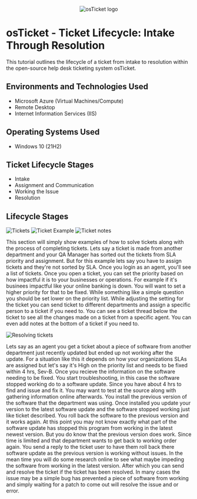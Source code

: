 <p align="center">
<img src="https://i.imgur.com/Clzj7Xs.png" alt="osTicket logo"/>
</p>

<h1>osTicket - Ticket Lifecycle: Intake Through Resolution</h1>
This tutorial outlines the lifecycle of a ticket from intake to resolution within the open-source help desk ticketing system osTicket.<br />


<h2>Environments and Technologies Used</h2>

- Microsoft Azure (Virtual Machines/Compute)
- Remote Desktop
- Internet Information Services (IIS)

<h2>Operating Systems Used </h2>

- Windows 10</b> (21H2)

<h2>Ticket Lifecycle Stages</h2>

- Intake
- Assignment and Communication
- Working the Issue
- Resolution

<h2>Lifecycle Stages</h2>

<p>
  
![Tickets](https://github.com/Onstarva/ticket-lifecycle/assets/166679644/46a184b8-9f40-4aab-ba95-bf880ec9f67d)
![Ticket Example](https://github.com/Onstarva/ticket-lifecycle/assets/166679644/6ee8d88b-68a3-4971-afc0-631299e9b484)
![Ticket notes](https://github.com/Onstarva/ticket-lifecycle/assets/166679644/69c62989-15bb-420b-88ed-123f39b83ac1)


</p>
<p>
This section will simply show examples of how to solve tickets along with the process of completing tickets. Lets say a ticket is made from another department and your QA Manager has sorted out the tickets from SLA priority and assignment. But for this example lets say you have to assign tickets and they're not sorted by SLA. Once you login as an agent, you'll see a list of tickets. Once you open a ticket, you can set the priority based on how impactful it is to your businesses or operations. For example if it's businees impactful like your online banking is down. You will want to set a higher priority for that to be fixed. While something like a simple question you should be set lower on the priority list. While adjusting the setting for the ticket you can send ticket to different departments and assign a specific person to a ticket if you need to. You can see a ticket thread below the ticket to see all the changes made on a ticket from a specific agent. You can even add notes at the bottom of a ticket if you need to.

<p>

![Resolving tickets](https://github.com/Onstarva/ticket-lifecycle/assets/166679644/a50748b6-7d3d-4243-9472-04c771f8cd81)

</p>
<p>
Lets say as an agent you get a ticket about a piece of software from another department just recently updated but ended up not working after the update. For a situation like this it depends on how your organizations SLAs are assigned but let's say it's High on the priority list and needs to be fixed within 4 hrs, Sev-B. Once you recieve the information on the software needing to be fixed. You start troubleshooting, in this case the software stopped working do to a software update. Since you have about 4 hrs to find and issue and fix it. You may want to test at the source along with gathering information online afterwards. You install the previous version of the software that the department was using. Once installed you update your version to the latest software update and the software stopped working just like ticket described. You roll back the software to the previous version and it works again. At this point you may not know exactly what part of the software update has stopped this program from working in the latest newest version. But you do know that the previous version does work. Since time is limited and that department wants to get back to working order again. You send a reply to the ticket user to have them roll back there software update as the previous version is working without issues. In the mean time you will do some research online to see what maybe impeding the software from working in the latest version. After which you can send and resolve the ticket if the ticket has been resolved. In many cases the issue may be a simple bug has prevented a piece of software from working and simply waiting for a patch to come out will resolve the issue and or error.
</p>
<br />

